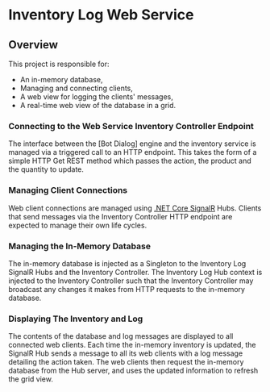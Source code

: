 # Inventory Log Web Service
## Overview
This project is responsible for:

* An in-memory database,
* Managing and connecting clients,
* A web view for logging the clients' messages,
* A real-time web view of the database in a grid.



### Connecting to the Web Service Inventory Controller Endpoint

The interface between the [Bot Dialog] engine and the inventory service is managed via a triggered call to an HTTP endpoint.
This takes the form of a simple HTTP Get REST method which passes the action, the product and the quantity to update.


### Managing Client Connections

Web client connections are managed using [.NET Core SignalR](https://docs.microsoft.com/en-us/aspnet/core/signalr/introduction?view=aspnetcore-2.2) Hubs. Clients that send messages via the Inventory Controller HTTP endpoint are expected to manage their own life cycles.

### Managing the In-Memory Database

The in-memory database is injected as a Singleton to the Inventory Log SignalR Hubs and the Inventory Controller. The Inventory Log Hub context is injected to the Inventory Controller such that the Inventory Controller may broadcast any changes it makes from HTTP requests to the in-memory database.

### Displaying The Inventory and Log

The contents of the database and log messages are displayed to all connected web clients. Each time the in-memory inventory is updated, the SignalR Hub sends a message to all its web clients with a log message detailing the action taken. The web clients then request the in-memory database from the Hub server, and uses the updated information to refresh the grid view.